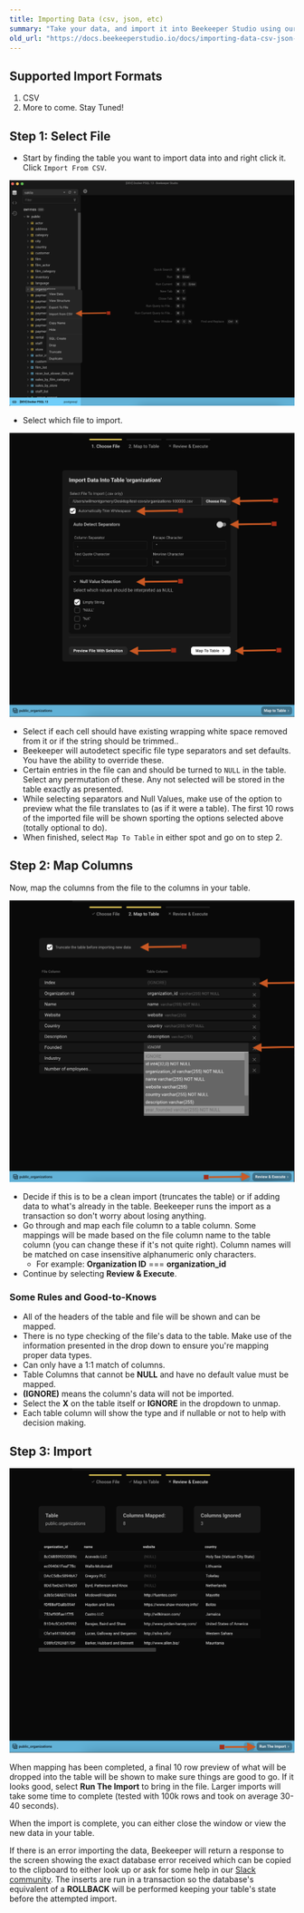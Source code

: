```yaml
---
title: Importing Data (csv, json, etc)
summary: "Take your data, and import it into Beekeeper Studio using our easy point-and-click interface"
old_url: "https://docs.beekeeperstudio.io/docs/importing-data-csv-json-etc"
---
```


## Supported Import Formats
1. CSV
2. More to come. Stay Tuned!

## Step 1: Select File
- Start by finding the table you want to import data into and right click it. Click `Import From CSV`.

![Select Import From CSV](../assets/images/importing-data-csv-json-etc-844e-148.png)

- Select which file to import.

![Import File Settings](../assets/images/importing-data-csv-json-etc-844e-149.png)

- Select if each cell should have existing wrapping white space removed from it or if the string should be trimmed..
- Beekeeper will autodetect specific file type separators and set defaults. You have the ability to override these.
- Certain entries in the file can and should be turned to `NULL` in the table. Select any permutation of these. Any not selected will be stored in the table exactly as presented.
- While selecting separators and Null Values, make use of the option to preview what the file translates to (as if it were a table). The first 10 rows of the imported file will be shown sporting the options selected above (totally optional to do).
- When finished, select `Map To Table` in either spot and go on to step 2.

## Step 2: Map Columns
Now, map the columns from the file to the columns in your table.

![Import Map to Table](../assets/images/importing-data-csv-json-etc-844e-150.png)

- Decide if this is to be a clean import (truncates the table) or if adding data to what's already in the table. Beekeeper runs the import as a transaction so don't worry about losing anything.
- Go through and map each file column to a table column. Some mappings will be made based on the file column name to the table column (you can change these if it's not quite right). Column names will be matched on case insensitive alphanumeric only characters.
    - For example: **Organization ID** === **organization_id**
- Continue by selecting **Review & Execute**.

### Some Rules and Good-to-Knows
- All of the headers of the table and file will be shown and can be mapped.
- There is no type checking of the file's data to the table. Make use of the information presented in the drop down to ensure you're mapping proper data types.
- Can only have a 1:1 match of columns.
- Table Columns that cannot be **NULL** and have no default value must be mapped.
- **(IGNORE)** means the column's data will not be imported.
- Select the **X** on the table itself or **IGNORE** in the dropdown to unmap.
- Each table column will show the type and if nullable or not to help with decision making.

## Step 3: Import
![Preview and execute](../assets/images/importing-data-csv-json-etc-844e-151.png)

When mapping has been completed, a final 10 row preview of what will be dropped into the table will be shown to make sure things are good to go. If it looks good, select **Run The Import** to bring in the file. Larger imports will take some time to complete (tested with 100k rows and took on average 30-40 seconds).

When the import is complete, you can either close the window or view the new data in your table.

If there is an error importing the data, Beekeeper will return a response to the screen showing the exact database error received which can be copied to the clipboard to either look up or ask for some help in our [Slack community](https://launchpass.com/beekeeperstud-lvg5276). The inserts are run in a transaction so the database's equivalent of a **ROLLBACK** will be performed keeping your table's state before the attempted import.
